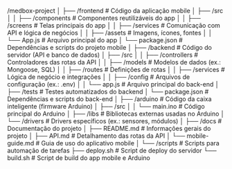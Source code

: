 /medbox-project
│
├── /frontend               # Código da aplicação mobile
│   ├── /src
│   │   ├── /components     # Componentes reutilizáveis do app
│   │   ├── /screens        # Telas principais do app
│   │   ├── /services       # Comunicação com API e lógica de negócios
│   │   ├── /assets         # Imagens, ícones, fontes
│   │   └── App.js          # Arquivo principal do app
│   └── package.json        # Dependências e scripts do projeto mobile
│
├── /backend                # Código do servidor (API e banco de dados)
│   ├── /src
│   │   ├── /controllers    # Controladores das rotas da API
│   │   ├── /models         # Modelos de dados (ex.: Mongoose, SQL)
│   │   ├── /routes         # Definições de rotas
│   │   ├── /services       # Lógica de negócio e integrações
│   │   ├── /config         # Arquivos de configuração (ex.: .env)
│   │   └── app.js          # Arquivo principal do back-end
│   ├── /tests              # Testes automatizados do backend
│   └── package.json        # Dependências e scripts do back-end
│
├── /arduino                # Código da caixa inteligente (firmware Arduino)
│   ├── /src
│   │   └── main.ino        # Código principal do Arduino
│   ├── /libs               # Bibliotecas externas usadas no Arduino
│   └── /drivers            # Drivers específicos (ex.: sensores, módulos)
│
├── /docs                   # Documentação do projeto
│   ├── README.md           # Informações gerais do projeto
│   ├── API.md              # Detalhamento das rotas da API
│   └── mobile-guide.md     # Guia de uso do aplicativo mobile
│
└── /scripts                # Scripts para automação de tarefas
    ├── deploy.sh           # Script de deploy do servidor
    └── build.sh            # Script de build do app mobile e Arduino
